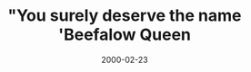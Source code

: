 ---
layout: base.njk
title : '&#34;You surely deserve the name &#39;Beefalow Queen' 
view_title : '&#34;You surely deserve the name &#39;Beefalow Queen&#34;' 
year : '2000' 
date : '2000-02-23' 
img_file : '/drawing/yousurley.png' 
html_file : 'yousurly' 
next_html : 'itslikeia.html' 
year_order : '204' 
permalink : "title/{{html_file}}.html"
---